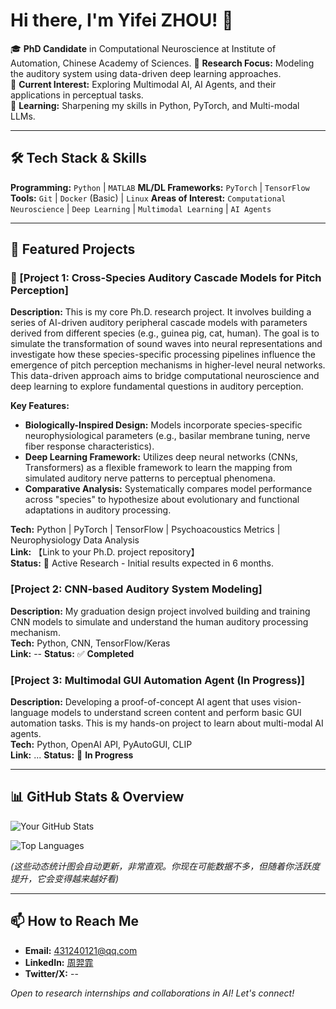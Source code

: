 # Hi there, I'm Yifei ZHOU! 👋

🎓 **PhD Candidate** in Computational Neuroscience at Institute of Automation, Chinese Academy of Sciences.
🔬 **Research Focus:** Modeling the auditory system using data-driven deep learning approaches.  
🤖 **Current Interest:** Exploring Multimodal AI, AI Agents, and their applications in perceptual tasks.  
🌱 **Learning:** Sharpening my skills in Python, PyTorch, and Multi-modal LLMs.

---

## 🛠️ Tech Stack & Skills
**Programming:** `Python` | `MATLAB` 
**ML/DL Frameworks:** `PyTorch` | `TensorFlow` 
**Tools:** `Git` | `Docker` (Basic) | `Linux` 
**Areas of Interest:** `Computational Neuroscience` | `Deep Learning` | `Multimodal Learning` | `AI Agents`

---

## 📂 Featured Projects


### 🧠 [Project 1: Cross-Species Auditory Cascade Models for Pitch Perception]
**Description:** This is my core Ph.D. research project. It involves building a series of AI-driven auditory peripheral cascade models with parameters derived from different species (e.g., guinea pig, cat, human). The goal is to simulate the transformation of sound waves into neural representations and investigate how these species-specific processing pipelines influence the emergence of pitch perception mechanisms in higher-level neural networks. This data-driven approach aims to bridge computational neuroscience and deep learning to explore fundamental questions in auditory perception.  

**Key Features:**
-   **Biologically-Inspired Design:** Models incorporate species-specific neurophysiological parameters (e.g., basilar membrane tuning, nerve fiber response characteristics).
-   **Deep Learning Framework:** Utilizes deep neural networks (CNNs, Transformers) as a flexible framework to learn the mapping from simulated auditory nerve patterns to perceptual phenomena.
-   **Comparative Analysis:** Systematically compares model performance across "species" to hypothesize about evolutionary and functional adaptations in auditory processing.

**Tech:** Python | PyTorch | TensorFlow | Psychoacoustics Metrics | Neurophysiology Data Analysis  
**Link:** 【Link to your Ph.D. project repository】  
**Status:** 🔬 Active Research - Initial results expected in 6 months.  

### [Project 2: CNN-based Auditory System Modeling]
**Description:** My graduation design project involved building and training CNN models to simulate and understand the human auditory processing mechanism.  
**Tech:** Python, CNN, TensorFlow/Keras  
**Link:** --
**Status:** ✅ **Completed**

### [Project 3: Multimodal GUI Automation Agent (In Progress)]
**Description:** Developing a proof-of-concept AI agent that uses vision-language models to understand screen content and perform basic GUI automation tasks. This is my hands-on project to learn about multi-modal AI agents.  
**Tech:** Python, OpenAI API, PyAutoGUI, CLIP  
**Link:** ...
**Status:** 🚧 **In Progress**

---

## 📊 GitHub Stats & Overview

![Your GitHub Stats](https://github-readme-stats.vercel.app/api?username=rubberpone&show_icons=true&hide_border=true&theme=radical)

![Top Languages](https://github-readme-stats.vercel.app/api/top-langs/?username=rubberpone&layout=compact&hide_border=true&theme=radical)

*(这些动态统计图会自动更新，非常直观。你现在可能数据不多，但随着你活跃度提升，它会变得越来越好看)*

---

## 📫 How to Reach Me
- **Email:**  431240121@qq.com
- **LinkedIn:** [周羿霏](https://www.linkedin.com/in/%E7%BE%BF%E9%9C%8F-%E5%91%A8-319929385/)
- **Twitter/X:** --

*Open to research internships and collaborations in AI! Let's connect!*
